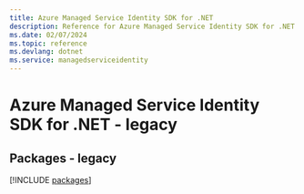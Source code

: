 ```yaml
---
title: Azure Managed Service Identity SDK for .NET
description: Reference for Azure Managed Service Identity SDK for .NET
ms.date: 02/07/2024
ms.topic: reference
ms.devlang: dotnet
ms.service: managedserviceidentity
---
```

# Azure Managed Service Identity SDK for .NET - legacy
## Packages - legacy
[!INCLUDE [packages](managed-service-identity-index.md)]